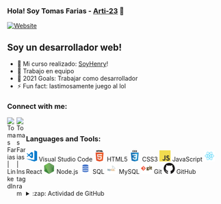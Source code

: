 ### Hola! Soy Tomas Farias - [Arti-23][website] 👋

[![Website](https://https://img.shields.io/badge/Inicio-Click-brightgreen)](arti-23.github.io)

## Soy un desarrollador web!

- 🔭 Mi curso realizado: [SoyHenry][course]!
- 👯 Trabajo en equipo
- 🥅 2021 Goals: Trabajar como desarrollador
- ⚡ Fun fact: lastimosamente juego al lol

### Connect with me:

[<img align="left" alt="Tomas Farias | LinkedIn" width="22px" src="https://cdn.jsdelivr.net/npm/simple-icons@v3/icons/linkedin.svg" />][linkedin]

[<img align="left" alt="Tomas Farias | Instagram" width="22px" src="https://cdn.jsdelivr.net/npm/simple-icons@v3/icons/instagram.svg" />][instagram]
<i class="fab fa-linkedin"></i>

<br />

### Languages and Tools:

<div>
<img  alt="Visual Studio Code" width="26px" src="https://raw.githubusercontent.com/github/explore/80688e429a7d4ef2fca1e82350fe8e3517d3494d/topics/visual-studio-code/visual-studio-code.png" />
<sppan> Visual Studio Code </span>
<img alt="HTML5" width="26px" src="https://raw.githubusercontent.com/github/explore/80688e429a7d4ef2fca1e82350fe8e3517d3494d/topics/html/html.png" />
<label> HTML5 </label>
<img alt="CSS3" width="26px" src="https://raw.githubusercontent.com/github/explore/80688e429a7d4ef2fca1e82350fe8e3517d3494d/topics/css/css.png" />
<label> CSS3 </label>
<img alt="JavaScript" width="26px" src="https://raw.githubusercontent.com/github/explore/80688e429a7d4ef2fca1e82350fe8e3517d3494d/topics/javascript/javascript.png" />
<label> JavaScript </label>

<img alt="React" width="26px" src="https://raw.githubusercontent.com/github/explore/80688e429a7d4ef2fca1e82350fe8e3517d3494d/topics/react/react.png" />
<label> React </label>
<img alt="Node.js" width="26px" src="https://raw.githubusercontent.com/github/explore/80688e429a7d4ef2fca1e82350fe8e3517d3494d/topics/nodejs/nodejs.png" />
<label> Node.js </label>
<img alt="SQL" width="26px" src="https://raw.githubusercontent.com/github/explore/80688e429a7d4ef2fca1e82350fe8e3517d3494d/topics/sql/sql.png" />
<label> SQL </label>
<img alt="MySQL" width="26px" src="https://raw.githubusercontent.com/github/explore/80688e429a7d4ef2fca1e82350fe8e3517d3494d/topics/mysql/mysql.png"/>
<label> MySQL </label>
<img alt="Git" width="26px" src="https://raw.githubusercontent.com/github/explore/80688e429a7d4ef2fca1e82350fe8e3517d3494d/topics/git/git.png"/>
<label> Git </label>
<img alt="GitHub" width="26px" src="https://raw.githubusercontent.com/github/explore/78df643247d429f6cc873026c0622819ad797942/topics/github/github.png" />
<label> GitHub </label>
</div>
<!-- [<img align="left" alt="MongoDB" width="26px" src="https://raw.githubusercontent.com/github/explore/80688e429a7d4ef2fca1e82350fe8e3517d3494d/topics/mongodb/mongodb.png" />][webdevplaylist] -->

<br />
<br />

<details>
  <summary>:zap: Actividad de GitHub</summary>
  
<!--START_SECTION:activity-->
1. 
2. 
3. 
4. 
5. 
<!--END_SECTION:activity-->

</details>

[website]: arti-23.github.io
[linkedin]: https://www.linkedin.com/in/tomas-farias/
[course]: https://soyhenry.com
[instagram]: https://www.instagram.com/_arti23/
